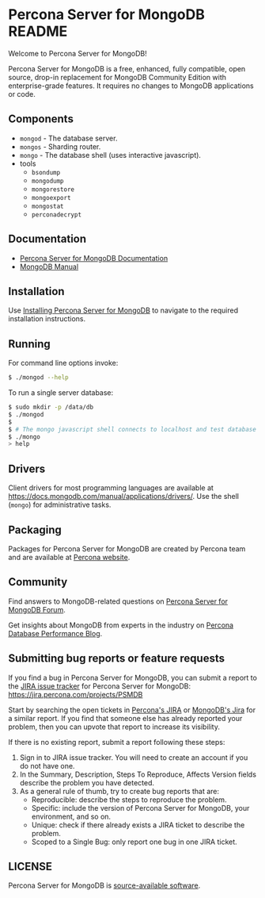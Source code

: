 # Percona Server for MongoDB README

Welcome to Percona Server for MongoDB!

Percona Server for MongoDB is a free, enhanced, fully compatible, open source, drop-in replacement for MongoDB Community Edition with enterprise-grade features. It requires no changes to MongoDB applications or code.

## Components

- `mongod` - The database server.
- `mongos` - Sharding router.
- `mongo` - The database shell (uses interactive javascript).
- tools
  - `bsondump`
  - `mongodump`
  - `mongorestore`
  - `mongoexport`
  - `mongostat`
  - `perconadecrypt`

## Documentation

- [Percona Server for MongoDB Documentation](https://docs.percona.com/percona-server-for-mongodb/)
- [MongoDB Manual](https://docs.mongodb.com/manual/)

## Installation

Use [Installing Percona Server for MongoDB](https://docs.percona.com/percona-server-for-mongodb/latest/install/index.html) to navigate to the required installation instructions.

## Running

For command line options invoke:

```bash
$ ./mongod --help
```

To run a single server database:

```bash
$ sudo mkdir -p /data/db
$ ./mongod
$
$ # The mongo javascript shell connects to localhost and test database by default:
$ ./mongo
> help
```

## Drivers

Client drivers for most programming languages are available at
https://docs.mongodb.com/manual/applications/drivers/. Use the shell
(`mongo`) for administrative tasks.

## Packaging

Packages for Percona Server for MongoDB are created by Percona team and are available at [Percona website](https://www.percona.com/downloads).

## Community

Find answers to MongoDB-related questions on [Percona Server for MongoDB Forum](https://forums.percona.com/categories/percona-server-for-mongodb).

Get insights about MongoDB from experts in the industry on [Percona Database Performance Blog](https://www.percona.com/blog/category/mongodb/).

## Submitting bug reports or feature requests

If you find a bug in Percona Server for MongoDB, you can submit a report to the [JIRA issue tracker](https://jira.percona.com/projects/PSMDB) for Percona Server for MongoDB:
    https://jira.percona.com/projects/PSMDB

Start by searching the open tickets in [Percona's JIRA](https://jira.percona.com/projects/PSMDB) or [MongoDB's Jira](https://jira.mongodb.org/) for a similar report. If you find that someone else has already reported your problem, then you can upvote that report to increase its visibility.

If there is no existing report, submit a report following these steps:

1. Sign in to JIRA issue tracker. You will need to create an account if you do not have one.
2. In the Summary, Description, Steps To Reproduce, Affects Version fields describe the problem you have detected.
3. As a general rule of thumb, try to create bug reports that are:
    * Reproducible: describe the steps to reproduce the problem.
    * Specific: include the version of Percona Server for MongoDB, your environment, and so on.
    * Unique: check if there already exists a JIRA ticket to describe the problem.
    * Scoped to a Single Bug: only report one bug in one JIRA ticket.

## LICENSE

   Percona Server for MongoDB is [source-available software](https://en.wikipedia.org/wiki/Source-available_software).
